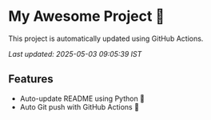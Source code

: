 # My Awesome Project 🚀

This project is automatically updated using GitHub Actions.

_Last updated: 2025-05-03 09:05:39 IST_

## Features
- Auto-update README using Python 🐍
- Auto Git push with GitHub Actions 🤖

